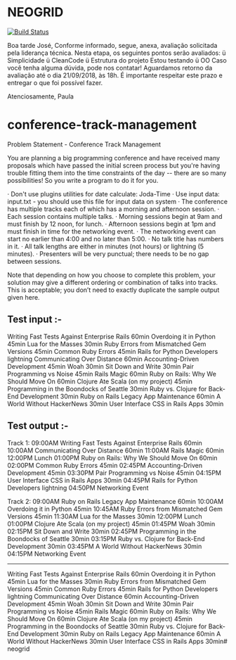 # NEOGRID

[![Build Status](https://travis-ci.org/DevJoseWeb/SIMPLUS.svg?branch=master)](https://github.com/DevJoseWeb/neogrid/blob/master/neogrid.png)

Boa tarde José,
Conforme informado, segue, anexa, avaliação solicitada pela liderança técnica. Nesta etapa, os seguintes pontos serão avaliados:
ü  Simplicidade
ü  CleanCode
ü  Estrutura do projeto
Estou  testando
ü  OO
Caso você tenha alguma dúvida, pode nos contatar!
Aguardamos retorno da avaliação até o dia 21/09/2018, às 18h. É importante respeitar este prazo e entregar o que foi possível fazer.
 
Atenciosamente,
Paula

# conference-track-management
Problem Statement - Conference Track Management

You are planning a big programming conference and have received many proposals which have passed the initial screen process but you're having trouble fitting them into the time constraints of the day -- there are so many possibilities! So you write a program to do it for you.

· Don't use plugins utilities for date calculate: Joda-Time
· Use input data: input.txt - you should use this file for input data on system
· The conference has multiple tracks each of which has a morning and afternoon session.
· Each session contains multiple talks.
· Morning sessions begin at 9am and must finish by 12 noon, for lunch.
· Afternoon sessions begin at 1pm and must finish in time for the networking event.
· The networking event can start no earlier than 4:00 and no later than 5:00.
· No talk title has numbers in it.
· All talk lengths are either in minutes (not hours) or lightning (5 minutes).
· Presenters will be very punctual; there needs to be no gap between sessions.

Note that depending on how you choose to complete this problem, your solution may give a different ordering or combination of talks into tracks. This is acceptable; you don’t need to exactly duplicate the sample output given here.

Test input :-
------------

Writing Fast Tests Against Enterprise Rails 60min
Overdoing it in Python 45min
Lua for the Masses 30min
Ruby Errors from Mismatched Gem Versions 45min
Common Ruby Errors 45min
Rails for Python Developers lightning
Communicating Over Distance 60min
Accounting-Driven Development 45min
Woah 30min
Sit Down and Write 30min
Pair Programming vs Noise 45min
Rails Magic 60min
Ruby on Rails: Why We Should Move On 60min
Clojure Ate Scala (on my project) 45min
Programming in the Boondocks of Seattle 30min
Ruby vs. Clojure for Back-End Development 30min
Ruby on Rails Legacy App Maintenance 60min
A World Without HackerNews 30min
User Interface CSS in Rails Apps 30min

Test output :-
-------------

Track 1:
09:00AM Writing Fast Tests Against Enterprise Rails 60min
10:00AM Communicating Over Distance 60min
11:00AM Rails Magic 60min
12:00PM Lunch
01:00PM Ruby on Rails: Why We Should Move On 60min
02:00PM Common Ruby Errors 45min
02:45PM Accounting-Driven Development 45min
03:30PM Pair Programming vs Noise 45min
04:15PM User Interface CSS in Rails Apps 30min
04:45PM Rails for Python Developers lightning
04:50PM Networking Event

Track 2:
09:00AM Ruby on Rails Legacy App Maintenance 60min
10:00AM Overdoing it in Python 45min
10:45AM Ruby Errors from Mismatched Gem Versions 45min
11:30AM Lua for the Masses 30min
12:00PM Lunch
01:00PM Clojure Ate Scala (on my project) 45min
01:45PM Woah 30min
02:15PM Sit Down and Write 30min
02:45PM Programming in the Boondocks of Seattle 30min
03:15PM Ruby vs. Clojure for Back-End Development 30min
03:45PM A World Without HackerNews 30min
04:15PM Networking Event


*************************************************************
Writing Fast Tests Against Enterprise Rails 60min
Overdoing it in Python 45min
Lua for the Masses 30min
Ruby Errors from Mismatched Gem Versions 45min
Common Ruby Errors 45min
Rails for Python Developers lightning
Communicating Over Distance 60min
Accounting-Driven Development 45min
Woah 30min
Sit Down and Write 30min
Pair Programming vs Noise 45min
Rails Magic 60min
Ruby on Rails: Why We Should Move On 60min
Clojure Ate Scala (on my project) 45min
Programming in the Boondocks of Seattle 30min
Ruby vs. Clojure for Back-End Development 30min
Ruby on Rails Legacy App Maintenance 60min
A World Without HackerNews 30min
User Interface CSS in Rails Apps 30min# neogrid
